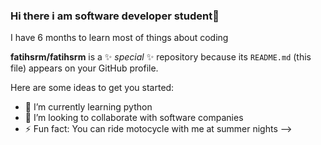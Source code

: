 ### Hi there i am  software developer student👋
I have 6 months to learn most of things about coding

**fatihsrm/fatihsrm** is a ✨ _special_ ✨ repository because its `README.md` (this file) appears on your GitHub profile.

Here are some ideas to get you started:
- 🌱 I’m currently learning python
- 👯 I’m looking to collaborate with software companies
- ⚡ Fun fact: You can ride motocycle with me at summer nights
-->
